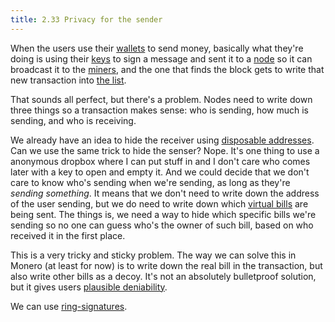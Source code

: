 ```yaml
---
title: 2.33 Privacy for the sender
---
```

When the users use their [wallets](2.14-wallets.md) to send money, basically what they're doing is using their [keys](2.15-keys.md) to sign a message and sent it to a [node](2.25-nodes.md) so it can broadcast it to the [miners](2.09-miners.md), and the one that finds the block gets to write that new transaction into [the list](2.11-blockchain.md).

That sounds all perfect, but there's a problem. Nodes need to write down three things so a transaction makes sense: who is sending, how much is sending, and who is receiving.

We already have an idea to hide the receiver using [disposable addresses](2.22-stealth_addresses.md). Can we use the same trick to hide the senser? Nope. It's one thing to use a anonymous dropbox where I can put stuff in and I don't care who comes later with a key to open and empty it. And we could decide that we don't care to know who's sending when we're sending, as long as they're *sending something*. It means that we don't need to write down the address of the user sending, but we do need to write down which [virtual bills](2.32-utxos.md) are being sent. The things is, we need a way to hide which specific bills we're sending so no one can guess who's the owner of such bill, based on who received it in the first place.

This is a very tricky and sticky problem. The way we can solve this in Monero (at least for now) is to write down the real bill in the transaction, but also write other bills as a decoy. It's not an absolutely bulletproof solution, but it gives users [plausible deniability](2%20the%20manifest%20for%20believers/plausible%20deniability.md).

We can use [ring-signatures](2.34-ring_signatures.md).
